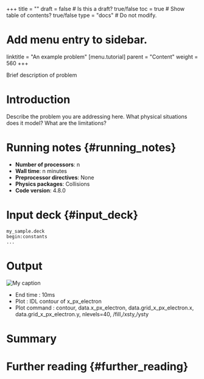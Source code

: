 +++
title = ""
draft = false  # Is this a draft? true/false
toc = true  # Show table of contents? true/false
type = "docs"  # Do not modify.

# Add menu entry to sidebar.
linktitle = "An example problem"
[menu.tutorial]
  parent = "Content"
  weight = 560
+++

Brief description of problem

# Introduction

Describe the problem you are addressing here. What physical situations
does it model? What are the limitations?

# Running notes {#running_notes}

-   **Number of processors**: n
-   **Wall time**: n minutes
-   **Preprocessor directives**: None
-   **Physics packages**: Collisions
-   **Code version**: 4.8.0

# Input deck {#input_deck}

    my_sample.deck
    begin:constants
    ...

# Output

![My caption](/tutorial/HRBeamRelaxation.png)

-   End time : 10ms
-   Plot : IDL contour of x_px_electron
-   Plot command : contour, data.x_px_electron,
    data.grid_x_px_electron.x, data.grid_x_px_electron.y,
    nlevels=40, /fill,/xsty,/ysty

# Summary

# Further reading {#further_reading}
